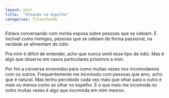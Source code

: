 ```yaml
---
layout: post
title:  "Olhando no espelho"
categories: filosofando
---
```


Estava conversando com minha esposa sobre pessoas que se odeiam. É incrível como inimigos, pessoas que se odeiam de forma passional, na verdade se alimentam do ódio.

Pra mim é difícil de entender, acho que nunca senti esse tipo de ódio. Mas é algo que observo em casos particulares próximos a mim.

Por fim a conversa enveredou para como muitas vezes nos incomodamos com os outros. Frequentemente me incomodo com pessoas que amo, acho que é natural. Mas tenho percebido cada vez mais que olhar para o outro é mais ou menos como se olhar no espelho. E o que mais me incomoda no outro muitas vezes é algo que incomoda em mim mesmo.